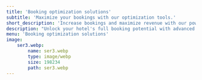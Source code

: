 ```yaml
---
title: 'Booking optimization solutions'
subtitle: 'Maximize your bookings with our optimization tools.'
short_description: 'Increase bookings and maximize revenue with our powerful tools. From optimizing your booking interface and improving your user experience to integrating smart pricing strategies, we help you attract more customers and maximize your business performance.'
description: "Unlock your hotel's full booking potential with advanced optimization solutions. We provide tools and strategies to increase visibility, attract more potential guests, and optimize the booking process.\n\nBy analyzing market trends and customer behavior, our system helps you set competitive prices and implement effective promotions. As a result, hotels can improve occupancy rates and increase revenue per available room (RevPAR) through targeted marketing campaigns and intelligent reservation management.\n\nStay ahead of the curve in the hotel industry with cutting-edge technology that helps you maximize your occupancy easily and efficiently."
menu: 'Booking optimization solutions'
image:
    ser3.webp:
        name: ser3.webp
        type: image/webp
        size: 198234
        path: ser3.webp
---
```


